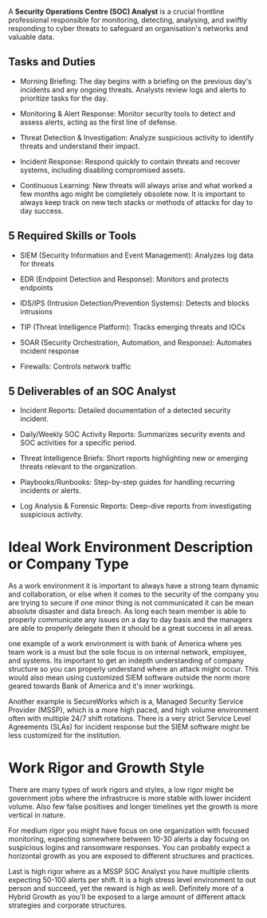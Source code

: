 


A **Security Operations Centre (SOC) Analyst** is a crucial frontline professional responsible for monitoring, detecting, analysing, and swiftly responding to cyber threats to safeguard an organisation's networks and valuable data. 

## Tasks and Duties

- Morning Briefing: The day begins with a briefing on the previous day's incidents and any ongoing threats. Analysts review logs and alerts to prioritize tasks for the day.

- Monitoring & Alert Response: Monitor security tools to detect and assess alerts, acting as the first line of defense.

- Threat Detection & Investigation: Analyze suspicious activity to identify threats and understand their impact.

- Incident Response: Respond quickly to contain threats and recover systems, including disabling compromised assets.

- Continuous Learning: New threats will always arise and what worked a few months ago might be completely obsolete now. It is important to always keep track on new tech stacks or methods of attacks for day to day success.

## 5 Required Skills or Tools

- SIEM (Security Information and Event Management): Analyzes log data for threats
- EDR (Endpoint Detection and Response): Monitors and protects endpoints

- IDS/IPS (Intrusion Detection/Prevention Systems): Detects and blocks intrusions

- TIP (Threat Intelligence Platform): Tracks emerging threats and IOCs

- SOAR (Security Orchestration, Automation, and Response): Automates incident response

- Firewalls: Controls network traffic

## 5 Deliverables of an SOC Analyst

- Incident Reports: Detailed documentation of a detected security incident.

- Daily/Weekly SOC Activity Reports: Summarizes security events and SOC activities for a specific period.

- Threat Intelligence Briefs: Short reports highlighting new or emerging threats relevant to the organization.

- Playbooks/Runbooks: Step-by-step guides for handling recurring incidents or alerts.

- Log Analysis & Forensic Reports: Deep-dive reports from investigating suspicious activity.

# Ideal Work Environment Description or Company Type

As a work environment it is important to always have a strong team dynamic and collaboration, or else when it comes to the security of the company you are trying to secure if one minor thing is not communicated it can be mean absolute disaster and data breach. As long each team member is able to properly communicate any issues on a day to day basis and the managers are able to properly delegate then it should be a great success in all areas.

one example of a work environment is with bank of America where yes team work is a must but the sole focus is on internal network, employee, and systems. Its important to get an indepth understanding of company structure so you can properly understand where an attack might occur. This would also mean using customized SIEM software outside the norm more geared towards Bank of America and it's inner workings.

Another example is SecureWorks which is a, Managed Security Service Provider (MSSP), which is a more high paced, and high volume environment often with multiple 24/7 shift rotations. There is a very strict Service Level Agreements (SLAs) for incident response but the SIEM software might be less customized for the institution.

# Work Rigor and Growth Style

There are many types of work rigors and styles, a low rigor might be government jobs where the infrastrucre is more stable with lower incident volume. Also few false positives and longer timelines yet the growth is more vertical in nature.

For medium rigor you might have focus on one organization with focused monitoring, expecting somewhere between 10-30 alerts a day focuing on suspicious logins and ransomware responses. You can probably expect a horizontal growth as you are exposed to different structures and practices.

Last is high rigor where as a MSSP SOC Analyst you have multiple clients expecting 50-100 alerts per shift. It is a high stress level environment to out person and succeed, yet the reward is high as well. Definitely more of a Hybrid Growth as you'll be exposed to a large amount of different attack strategies and corporate structures.

